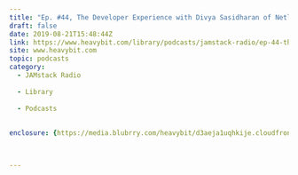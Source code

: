 ```yaml
---
title: "Ep. #44, The Developer Experience with Divya Sasidharan of Netlify"
draft: false
date: 2019-08-21T15:48:44Z
link: https://www.heavybit.com/library/podcasts/jamstack-radio/ep-44-the-developer-experience-with-divya-sasidharan-of-netlify/?utm_medium=RSS&utm_source=hune
site: www.heavybit.com
topic: podcasts
category:
  - JAMstack Radio
  
  - Library
  
  - Podcasts
  
  
enclosure: {https://media.blubrry.com/heavybit/d3aeja1uqhkije.cloudfront.net/podcasts/jamstack-radio/20190730-jamstack-radio-044.mp3 43988474 audio/mpeg}

 

---
```

